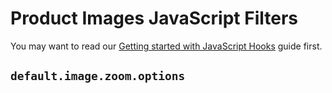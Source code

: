 # Product Images JavaScript Filters

You may want to read our [Getting started with JavaScript Hooks](guides/javascript-hooks.md) guide first.

## `default.image.zoom.options`
